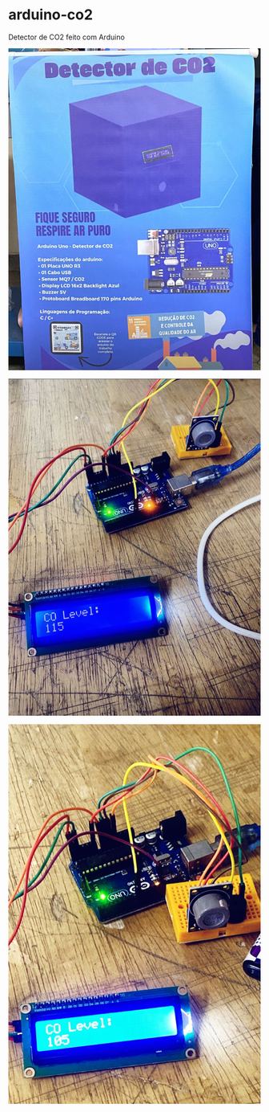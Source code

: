 # arduino-co2
Detector de CO2 feito com Arduino

![Banner](https://raw.githubusercontent.com/mariafernandaa01/arduino-co2/refs/heads/main/banner.png)

![Foto 1 projeto pronto](https://raw.githubusercontent.com/mariafernandaa01/arduino-co2/refs/heads/main/foto1_co2.png)

![Foto 2 projeto pronto](https://raw.githubusercontent.com/mariafernandaa01/arduino-co2/refs/heads/main/foto2_co2.png)
